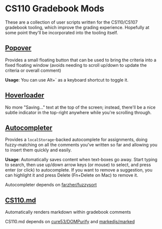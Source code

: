 # CS110 Gradebook Mods

These are a collection of user scripts written for the CS110/CS107 gradebook
tooling, which improve the grading experience. Hopefully at some point they'll
be incorporated into the tooling itself.

## [Popover](cs110_popover.user.js)

Provides a small floating button that can be used to bring the criteria into a
fixed floating window (avoids needing to scroll up/down to update the criteria
or overall comment)

**Usage**: You can use Alt+` as a keyboard shortcut to toggle it.

## [Hoverloader](cs110_hoverloader.user.js)

No more "Saving..." text at the top of the screen; instead, there'll be a nice
subtle indicator in the top-right anywhere while you're scrolling through.

## [Autocompleter](autocompleter.user.js)

Provides a `localStorage`-backed autocomplete for assignments, doing fuzzy-matching
on all the comments you've written so far and allowing you to insert them quickly
and easily.

**Usage**: Automatically saves content when text-boxes go away. Start typing to search, then use up/down arrow keys (or mouse) to select, and press enter (or click) to autocomplete. If you want to remove a suggestion, you can highlight it and press Delete (Fn+Delete on Mac) to remove it.

Autocompleter depends on [farzher/fuzzysort](https://github.com/farzher/fuzzysort)

## [CS110.md](cs110_markdown.user.js)

Automatically renders markdown within gradebook comments

CS110.md depends on [cure53/DOMPurify](https://github.com/cure53/DOMPurify) and [markedjs/marked](https://github.com/markedjs/marked)

